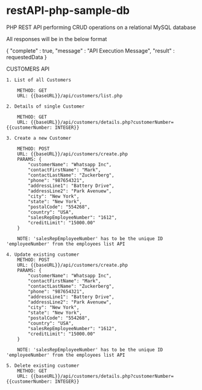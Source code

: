 # restAPI-php-sample-db

PHP REST API performing CRUD operations on a relational MySQL database

All responses will be in the below format

{
	"complete"	: true,
	"message"	: "API Execution Message",
	"result"	: requestedData
}

CUSTOMERS API

	1. List of all Customers

		METHOD: GET
		URL: {{baseURL}}/api/customers/list.php

	2. Details of single Customer

		METHOD: GET
		URL: {{baseURL}}/api/customers/details.php?customerNumber={{customerNumber: INTEGER}}

	3. Create a new Customer

		METHOD: POST
		URL: {{baseURL}}/api/customers/create.php
		PARAMS: {
			"customerName": "Whatsapp Inc",
			"contactFirstName": "Mark",
			"contactLastName": "Zuckerberg",
			"phone": "987654321",
			"addressLine1": "Battery Drive",
			"addressLine2": "Park Avenuew",
			"city": "New York",
			"state": "New York",
			"postalCode": "554268",
			"country": "USA",
			"salesRepEmployeeNumber": "1612",
			"creditLimit": "15000.00"
		}

		NOTE: 'salesRepEmployeeNumber' has to be the unique ID 'employeeNumber' from the employees list API	

	4. Update existing customer
		METHOD: POST
		URL: {{baseURL}}/api/customers/create.php
		PARAMS: {
			"customerName": "Whatsapp Inc",
			"contactFirstName": "Mark",
			"contactLastName": "Zuckerberg",
			"phone": "987654321",
			"addressLine1": "Battery Drive",
			"addressLine2": "Park Avenuew",
			"city": "New York",
			"state": "New York",
			"postalCode": "554268",
			"country": "USA",
			"salesRepEmployeeNumber": "1612",
			"creditLimit": "15000.00"
		}

		NOTE: 'salesRepEmployeeNumber' has to be the unique ID 'employeeNumber' from the employees list API

	5. Delete existing customer
		METHOD: GET
		URL: {{baseURL}}/api/customers/details.php?customerNumber={{customerNumber: INTEGER}}